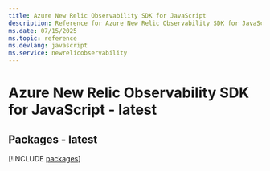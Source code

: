 ```yaml
---
title: Azure New Relic Observability SDK for JavaScript
description: Reference for Azure New Relic Observability SDK for JavaScript
ms.date: 07/15/2025
ms.topic: reference
ms.devlang: javascript
ms.service: newrelicobservability
---
```

# Azure New Relic Observability SDK for JavaScript - latest
## Packages - latest
[!INCLUDE [packages](new-relic-observability-index.md)]